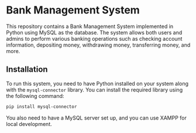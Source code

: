 # Bank Management System

This repository contains a Bank Management System implemented in Python using MySQL as the database. The system allows both users and admins to perform various banking operations such as checking account information, depositing money, withdrawing money, transferring money, and more.

## Installation

To run this system, you need to have Python installed on your system along with the `mysql-connector` library. You can install the required library using the following command:

```bash
pip install mysql-connector
```

You also need to have a MySQL server set up, and you can use XAMPP for local development.

